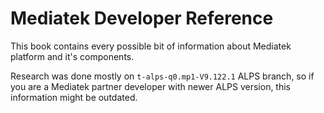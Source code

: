 # Mediatek Developer Reference
This book contains every possible bit of information about Mediatek platform and it's components.

Research was done mostly on `t-alps-q0.mp1-V9.122.1` ALPS branch, so if you are a Mediatek partner developer with newer ALPS version, this information might be outdated.
